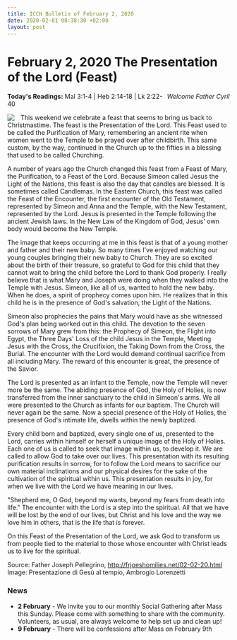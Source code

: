 ```yaml
---
title: ICCH Bulletin of February 2, 2020
date: 2020-02-01 08:38:30 +02:00
layout: post
---
```


# February 2, 2020 The Presentation of the Lord (Feast)
<span style="float: right"><em>Welcome Father Cyril</em></span>
**Today's Readings:** Mal 3:1-4 | Heb 2:14-18 | Lk 2:22-40


<img style="float: left; margin-right: 1em;" src="https://upload.wikimedia.org/wikipedia/commons/thumb/b/b5/Ambrogio_Lorenzetti_-_Presentazione_di_Ges%C3%B9_al_tempio_-_Google_Art_Project.jpg/335px-Ambrogio_Lorenzetti_-_Presentazione_di_Ges%C3%B9_al_tempio_-_Google_Art_Project.jpg">

This weekend we celebrate a feast that seems to bring us back to Christmastime.  The feast is the Presentation of the Lord.  This Feast used to be called the Purification of Mary, remembering an ancient rite when women went to the Temple to be prayed over after childbirth.  This same custom, by the way, continued in the Church up to the fifties in a blessing that used to be called Churching. 

A number of years ago the Church changed this feast from a Feast of Mary, the Purification, to a Feast of the Lord. Because Simeon called Jesus the Light of the Nations, this feast is also the day that candles are blessed.  It is sometimes called Candlemas.  In the Eastern Church, this feast was called the Feast of the Encounter, the first encounter of the Old Testament, represented by Simeon and Anna and the Temple, with the New Testament, represented by the Lord.  Jesus is presented in the Temple following the ancient Jewish laws.  In the New Law of the Kingdom of God, Jesus' own body would become the New Temple.

The image that keeps occurring at me in this feast is that of a young mother and father and their new baby.  So many times I've enjoyed watching our young couples bringing their new baby to Church.  They are so excited about the birth of their treasure, so grateful to God for this child that they cannot wait to bring the child before the Lord to thank God properly.  I really believe that is what Mary and Joseph were doing when they walked into the Temple with Jesus.  Simeon, like all of us, wanted to hold the new baby. When he does, a spirit of prophecy comes upon him.  He realizes that in this child he is in the presence of God's salvation, the Light of the Nations. 

Simeon also prophecies the pains that Mary would have as she witnessed God's plan being worked out in this child.  The devotion to the seven sorrows of Mary grew from this: the Prophecy of Simeon, the Flight into Egypt, the Three Days' Loss of the child Jesus in the Temple, Meeting Jesus with the Cross, the Crucifixion, the Taking Down from the Cross, the Burial.  The encounter with the Lord would demand continual sacrifice from all including Mary.  The reward of this encounter is great, the presence of the Savior.

The Lord is presented as an infant to the Temple, now the Temple will never more be the same.  The abiding presence of God, the Holy of Holies, is now transferred from the inner sanctuary to the child in Simeon's arms.  We all were presented to the Church as infants for our baptism.  The Church will never again be the same.  Now a special presence of the Holy of Holies, the presence of God's intimate life, dwells within the newly baptized.

Every child born and baptized, every single one of us, presented to the Lord, carries within himself or herself a unique image of the Holy of Holies.  Each one of us is called to seek that image within us, to develop it.  We are called to allow God to take over our lives.  This presentation with its resulting purification results in sorrow, for to follow the Lord means to sacrifice our own material inclinations and our physical desires for the sake of the cultivation of the spiritual within us.  This presentation results in joy, for when we live with the Lord we have meaning in our lives.

"Shepherd me, O God, beyond my wants, beyond my fears from death into life." The encounter with the Lord is a step into the spiritual.  All that we have will be lost by the end of our lives, but Christ and his love and the way we love him in others, that is the life that is forever.

On this Feast of the Presentation of the Lord, we ask God to transform us from people tied to the material to those whose encounter with Christ leads us to live for the spiritual.

Source: Father Joseph Pellegrino, http://frjoeshomilies.net/02-02-20.html
Image: Presentazione di Gesù al tempio, Ambrogio Lorenzetti

### News 

* **2 February** - We invite you to our monthly Social Gathering after Mass this Sunday. Please come with something to share with the community. Volunteers, as usual, are always welcome to help set up and clean up!
* **9 February** - There will be confessions after Mass on February 9th
